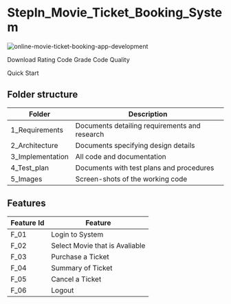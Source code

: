 # StepIn_Movie_Ticket_Booking_System

![online-movie-ticket-booking-app-development](https://user-images.githubusercontent.com/85542051/160798963-71cc9126-d891-4eff-a34b-f1207fe9d3e3.png)




Download Rating Code Grade Code Quality

Quick Start


## Folder structure

|     Folder       |                    Description                |
|------------------|-----------------------------------------------|
| 1_Requirements   | Documents detailing requirements and research |
| 2_Architecture   | Documents specifying design details           |
| 3_Implementation | All code and documentation                    |
| 4_Test_plan      | Documents with test plans and procedures      |
| 5_Images         | Screen-shots of the working code              |
 
 
## Features

| Feature Id |              Feature             |
|------------|----------------------------------|
|   F_01     | Login to System                  |
|   F_02     | Select Movie that is Avaliable   |
|   F_03     | Purchase a Ticket                |
|   F_04     | Summary of Ticket                |
|   F_05     | Cancel a Ticket                  |
|   F_06     | Logout                           |
